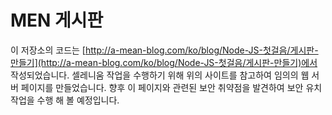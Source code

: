 # MEN 게시판
이 저장소의 코드는
[http://a-mean-blog.com/ko/blog/Node-JS-첫걸음/게시판-만들기](http://a-mean-blog.com/ko/blog/Node-JS-첫걸음/게시판-만들기)에서 작성되었습니다.
셀레니움 작업을 수행하기 위해 위의 사이트를 참고하여 임의의 웹 서버 페이지를 만들었습니다. 향후 이 페이지와 관련된 보안 취약점을 발견하여 보안 유치 작업을 수행 해 볼 예정입니다.
<br>
